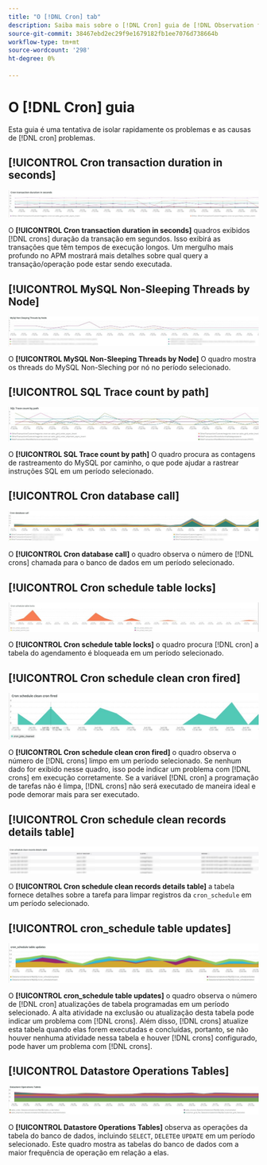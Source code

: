```yaml
---
title: "O [!DNL Cron] tab"
description: Saiba mais sobre o [!DNL Cron] guia de [!DNL Observation for Adobe Commerce].
source-git-commit: 38467ebd2ec29f9e1679182fb1ee7076d738664b
workflow-type: tm+mt
source-wordcount: '298'
ht-degree: 0%

---
```


# O [!DNL Cron] guia

Esta guia é uma tentativa de isolar rapidamente os problemas e as causas de [!DNL cron] problemas.

## [!UICONTROL Cron transaction duration in seconds]

![Duração da transação Cron em segundos](../../assets/tools/observation-for-adobe-commerce/cron-tab-1.jpg)

O **[!UICONTROL Cron transaction duration in seconds]** quadros exibidos [!DNL crons] duração da transação em segundos. Isso exibirá as transações que têm tempos de execução longos. Um mergulho mais profundo no APM mostrará mais detalhes sobre qual query a transação/operação pode estar sendo executada.

## [!UICONTROL MySQL Non-Sleeping Threads by Node]

![Threads Não Suspensos do MySQL por Nó](../../assets/tools/observation-for-adobe-commerce/cron-tab-2.jpg)

O **[!UICONTROL MySQL Non-Sleeping Threads by Node]** O quadro mostra os threads do MySQL Non-Sleching por nó no período selecionado.

## [!UICONTROL SQL Trace count by path]

![Contagem de Rastreio SQL por caminho](../../assets/tools/observation-for-adobe-commerce/cron-tab-3.jpg)

O **[!UICONTROL SQL Trace count by path]** O quadro procura as contagens de rastreamento do MySQL por caminho, o que pode ajudar a rastrear instruções SQL em um período selecionado.

## [!UICONTROL Cron database call]

![Chamada de banco de dados Cron](../../assets/tools/observation-for-adobe-commerce/cron-tab-4.jpg)

O **[!UICONTROL Cron database call]** o quadro observa o número de [!DNL crons] chamada para o banco de dados em um período selecionado.

## [!UICONTROL Cron schedule table locks]

![Bloqueios da tabela de programação de Cron](../../assets/tools/observation-for-adobe-commerce/cron-tab-5.jpg)

O **[!UICONTROL Cron schedule table locks]** o quadro procura [!DNL cron] a tabela do agendamento é bloqueada em um período selecionado.

## [!UICONTROL Cron schedule clean cron fired]

![Bloqueios da tabela de programação de Cron](../../assets/tools/observation-for-adobe-commerce/cron-tab-6.jpg)

O **[!UICONTROL Cron schedule clean cron fired]** o quadro observa o número de [!DNL crons] limpo em um período selecionado. Se nenhum dado for exibido nesse quadro, isso pode indicar um problema com [!DNL crons] em execução corretamente. Se a variável [!DNL cron] a programação de tarefas não é limpa, [!DNL crons] não será executado de maneira ideal e pode demorar mais para ser executado.

## [!UICONTROL Cron schedule clean records details table]

![Tabela de detalhes de registros de limpeza de programação de Cron](../../assets/tools/observation-for-adobe-commerce/cron-tab-7.jpg)

O **[!UICONTROL Cron schedule clean records details table]** a tabela fornece detalhes sobre a tarefa para limpar registros da `cron_schedule` em um período selecionado.

## [!UICONTROL cron_schedule table updates]

![atualizações da tabela cron_schedule](../../assets/tools/observation-for-adobe-commerce/cron-tab-8.jpg)

O **[!UICONTROL cron_schedule table updates]** o quadro observa o número de [!DNL cron] atualizações de tabela programadas em um período selecionado. A alta atividade na exclusão ou atualização desta tabela pode indicar um problema com [!DNL crons]. Além disso, [!DNL crons] atualize esta tabela quando elas forem executadas e concluídas, portanto, se não houver nenhuma atividade nessa tabela e houver [!DNL crons] configurado, pode haver um problema com [!DNL crons].

## [!UICONTROL Datastore Operations Tables]

![Tabelas de operações do armazenamento de dados](../../assets/tools/observation-for-adobe-commerce/cron-tab-9.jpg)

O **[!UICONTROL Datastore Operations Tables]** observa as operações da tabela do banco de dados, incluindo `SELECT`, `DELETE`e `UPDATE` em um período selecionado. Este quadro mostra as tabelas do banco de dados com a maior frequência de operação em relação a elas.
